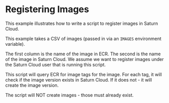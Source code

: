 # Registering Images

This example illustrates how to write a script to register images in Saturn Cloud.

This example takes a CSV of images (passed in via an `IMAGES` environment variable).

The first column is the name of the image in ECR. The second is the name of the image in Saturn Cloud. We assume we want
to register images under the Saturn Cloud user that is running this script.

This script will query ECR for image tags for the image. For each tag, it will check if the image version exists in Saturn Cloud. If it does not - it will create the image version.

The script will NOT create images - those must already exist.
